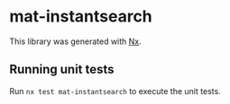 # mat-instantsearch

This library was generated with [Nx](https://nx.dev).

## Running unit tests

Run `nx test mat-instantsearch` to execute the unit tests.
